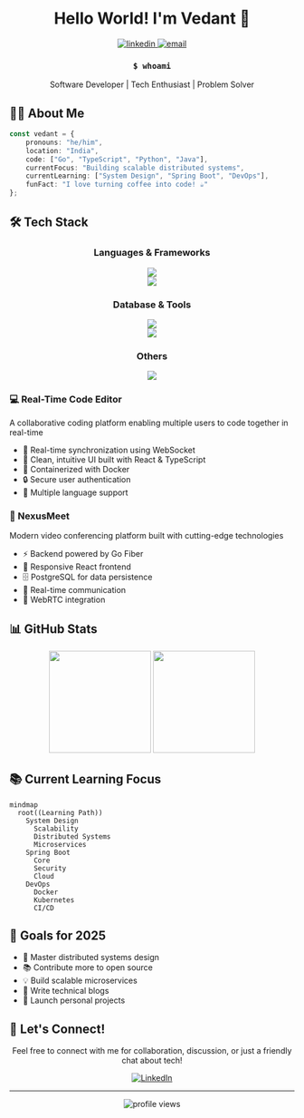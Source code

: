 <div align="center">
  
# Hello World! I'm Vedant 👋

<p align="center">
  <a href="linkedin.com/in/vedant-tiwari-358773202/" target="_blank">
    <img src="https://img.shields.io/badge/LinkedIn-0077B5?style=for-the-badge&logo=linkedin&logoColor=white" alt="linkedin"/>
  </a>
  <a href="mailto:vedanttiwari641@gmail.com">
    <img src="https://img.shields.io/badge/Email-30B980?style=for-the-badge&logo=gmail&logoColor=white" alt="email"/>
  </a>
</p>

### `$ whoami`
Software Developer | Tech Enthusiast | Problem Solver

</div>

## 👨‍💻 About Me

```typescript
const vedant = {
    pronouns: "he/him",
    location: "India",
    code: ["Go", "TypeScript", "Python", "Java"],
    currentFocus: "Building scalable distributed systems",
    currentLearning: ["System Design", "Spring Boot", "DevOps"],
    funFact: "I love turning coffee into code! ☕"
};
```

## 🛠️ Tech Stack

<div align="center">
  <h3>Languages & Frameworks</h3>
  <img src="https://skillicons.dev/icons?i=go,ts,python,java,javascript" /><br/>
  <img src="https://skillicons.dev/icons?i=react,nodejs,express,spring,fastapi,gofiber" />
  
  <h3>Database & Tools</h3>
  <img src="https://skillicons.dev/icons?i=postgres,mongodb,redis,mysql" /><br/>
  <img src="https://skillicons.dev/icons?i=docker,kubernetes,kafka" />
  
  <h3>Others</h3>
  <img src="https://skillicons.dev/icons?i=git,github,linux,vscode" />
</div>

<!--
## 🚀 Featured Projects

<div align="center">
  <a href="[your-repo-link](https://github.com/vedant-colab/RecipeRama)">
    <img src="https://github-readme-stats.vercel.app/api/pin/?username=vedant-colab&repo=real-time-code-editor&theme=tokyonight" />
  </a>
  <a href="[your-repo-link](https://github.com/vedant-colab/ShawrtyURL)">
    <img src="https://github-readme-stats.vercel.app/api/pin/?username=vedant-colab&repo=nexusmeet&theme=tokyonight" />
  </a>
</div>
-->

### 💻 Real-Time Code Editor
A collaborative coding platform enabling multiple users to code together in real-time
- 🔄 Real-time synchronization using WebSocket
- 🎨 Clean, intuitive UI built with React & TypeScript
- 🐳 Containerized with Docker
- 🔒 Secure user authentication
- 📝 Multiple language support

### 🎯 NexusMeet
Modern video conferencing platform built with cutting-edge technologies
- ⚡ Backend powered by Go Fiber
- 🎨 Responsive React frontend
- 🗄️ PostgreSQL for data persistence
- 📡 Real-time communication
- 🔄 WebRTC integration

## 📊 GitHub Stats

<div align="center">
  <img height="180em" src="https://github-readme-stats.vercel.app/api?username=vedant-colab&show_icons=true&theme=tokyonight&include_all_commits=true&count_private=true"/>
  <img height="180em" src="https://github-readme-stats.vercel.app/api/top-langs/?username=vedant-colab&layout=compact&langs_count=7&theme=tokyonight"/>
</div>

## 📚 Current Learning Focus

```mermaid
mindmap
  root((Learning Path))
    System Design
      Scalability
      Distributed Systems
      Microservices
    Spring Boot
      Core
      Security
      Cloud
    DevOps
      Docker
      Kubernetes
      CI/CD
```

## 🎯 Goals for 2025

- 🌟 Master distributed systems design
- 📚 Contribute more to open source
- 💡 Build scalable microservices
- 📖 Write technical blogs
- 🚀 Launch personal projects

## 🤝 Let's Connect!

<div align="center">
  
Feel free to connect with me for collaboration, discussion, or just a friendly chat about tech!

[![LinkedIn](https://img.shields.io/badge/-LINKEDIN-0077B5?style=for-the-badge&logo=linkedin&logoColor=white)](linkedin.com/in/vedant-tiwari-358773202/)

</div>

---
<div align="center">
  <img src="https://komarev.com/ghpvc/?username=vedant-colab&color=blueviolet&style=for-the-badge" alt="profile views" />
</div>

